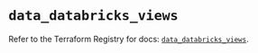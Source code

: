# `data_databricks_views`

Refer to the Terraform Registry for docs: [`data_databricks_views`](https://registry.terraform.io/providers/databricks/databricks/1.74.0/docs/data-sources/views).
